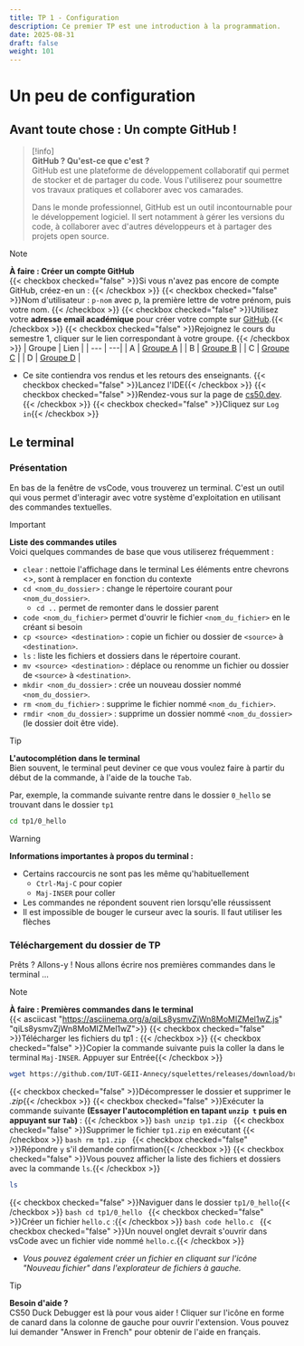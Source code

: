 ```yaml
---
title: TP 1 - Configuration
description: Ce premier TP est une introduction à la programmation.
date: 2025-08-31
draft: false
weight: 101
---
```

# Un peu de configuration 
## Avant toute chose : Un compte GitHub !

> [!info]  
> **GitHub ? Qu'est-ce que c'est ?**  
> GitHub est une plateforme de développement collaboratif qui permet de stocker et de partager du code. 
> Vous l'utiliserez pour soumettre vos travaux pratiques et collaborer avec vos camarades.
>
> Dans le monde professionnel, GitHub est un outil incontournable pour le développement logiciel. Il sert notamment à gérer les versions du code, à collaborer avec d'autres développeurs et à partager des projets open source.

> [!note]  
> **À faire : Créer un compte GitHub**  
> {{< checkbox checked="false" >}}Si vous n'avez pas encore de compte GitHub, créez-en un : {{< /checkbox >}}
>   {{< checkbox checked="false" >}}Nom d'utilisateur : `p-nom` avec p, la première lettre de votre prénom, puis votre nom.  {{< /checkbox >}}
>   {{< checkbox checked="false" >}}Utilisez votre **adresse email académique** pour créer votre compte sur [GitHub](https://github.com).{{< /checkbox >}}
> {{< checkbox checked="false" >}}Rejoignez le cours du semestre 1, cliquer sur le lien correspondant à votre groupe. {{< /checkbox >}}
> | Groupe | Lien |
> | --- | ---| 
> | A   | [Groupe A](https://submit.cs50.io/invites/9a6f6de5408b4022baebeb336f409261) |
> | B   | [Groupe B](https://submit.cs50.io/invites/f70e5bcd71c941a7acd2cbd7739218d8) | 
> | C   | [Groupe C](https://submit.cs50.io/invites/88bf318c8b054f7a959ea7371f2b8011) |
> | D   | [Groupe D](https://submit.cs50.io/invites/e58130b1d7874ca481da62a0795da120) |
>   - Ce site contiendra vos rendus et les retours des enseignants. 
> {{< checkbox checked="false" >}}Lancez l'IDE{{< /checkbox >}}
>   {{< checkbox checked="false" >}}Rendez-vous sur la page de [cs50.dev](https://cs50.dev). {{< /checkbox >}}
>   {{< checkbox checked="false" >}}Cliquez sur `Log in`{{< /checkbox >}}


## Le terminal 
### Présentation
En bas de la fenêtre de vsCode, vous trouverez un terminal. C'est un outil qui vous permet d'interagir avec votre système d'exploitation en utilisant des commandes textuelles. 

> [!important]  
> **Liste des commandes utiles**  
> Voici quelques commandes de base que vous utiliserez fréquemment :    
> - `clear` :  nettoie l'affichage dans le terminal
> Les éléments entre chevrons <>, sont à remplacer en fonction du contexte
> - `cd <nom_du_dossier>` : change le répertoire courant pour `<nom_du_dossier>`.
>    - `cd ..` permet de remonter dans le dossier parent 
> - `code <nom_du_fichier>` permet d'ouvrir le fichier `<nom_du_fichier>` en le créant si besoin
> - `cp <source> <destination>` : copie un fichier ou dossier de `<source>` à `<destination>`.
> - `ls` : liste les fichiers et dossiers dans le répertoire courant.
> - `mv <source> <destination>` : déplace ou renomme un fichier ou dossier de `<source>` à `<destination>`.
> - `mkdir <nom_du_dossier>` : crée un nouveau dossier nommé `<nom_du_dossier>`.
> - `rm <nom_du_fichier>` : supprime le fichier nommé `<nom_du_fichier>`.
> - `rmdir <nom_du_dossier>` : supprime un dossier nommé `<nom_du_dossier>` (le dossier doit être vide).

> [!tip]  
> **L'autocomplétion dans le terminal**  
> Bien souvent, le terminal peut deviner ce que vous voulez faire à partir du début de la commande, à l'aide de la touche `Tab`.

Par, exemple, la commande suivante rentre dans le dossier `0_hello` se trouvant dans le dossier `tp1`
```bash
cd tp1/0_hello
```

> [!warning]  
> **Informations importantes à propos du terminal :**  
>  - Certains raccourcis ne sont pas les même qu'habituellement 
> 	 - `Ctrl-Maj-C` pour copier 
> 	 - `Maj-INSER` pour coller 
>  - Les commandes ne répondent souvent rien lorsqu'elle réussissent
>  - Il est impossible de bouger le curseur avec la souris. Il faut utiliser les flèches


### Téléchargement du dossier de TP
Prêts ? Allons-y ! Nous allons écrire nos premières commandes dans le terminal ... 

> [!note]  
> **À faire : Premières commandes dans le terminal**  
> {{< asciicast "https://asciinema.org/a/qiLs8ysmvZjWn8MoMIZMel1wZ.js" "qiLs8ysmvZjWn8MoMIZMel1wZ">}}
> {{< checkbox checked="false" >}}Télécharger les fichiers du tp1 : {{< /checkbox >}}
> 	{{< checkbox checked="false" >}}Copier la commande suivante puis la coller la dans le terminal `Maj-INSER`. Appuyer sur Entrée{{< /checkbox >}}
> 	```bash
> 	wget https://github.com/IUT-GEII-Annecy/squelettes/releases/download/branch-2025/tp1_2025.zip
> 	```
> {{< checkbox checked="false" >}}Décompresser le dossier et supprimer le *.zip*{{< /checkbox >}}
> 	{{< checkbox checked="false" >}}Exécuter la commande suivante **(Essayer l'autocomplétion en tapant `unzip t` puis en appuyant sur `Tab`)** : {{< /checkbox >}}
> 		```bash
> 		unzip tp1.zip
> 		```
> 	{{< checkbox checked="false" >}}Supprimer le fichier `tp1.zip` en exécutant {{< /checkbox >}}
> 		```bash
> 		rm tp1.zip
> 		```
> 	{{< checkbox checked="false" >}}Répondre `y` s'il demande confirmation{{< /checkbox >}}
>  {{< checkbox checked="false" >}}Vous pouvez afficher la liste des fichiers et dossiers avec la commande `ls`.{{< /checkbox >}}
> 	 ```bash
> 	 ls
> 	 ```
> {{< checkbox checked="false" >}}Naviguer dans le dossier `tp1/0_hello`{{< /checkbox >}}
> 	  ```bash
> 	  cd tp1/0_hello
> 	  ```
> {{< checkbox checked="false" >}}Créer un fichier `hello.c` :{{< /checkbox >}}
> 	  ```bash
> 	  code hello.c
> 	  ```
>   {{< checkbox checked="false" >}}Un nouvel onglet devrait s'ouvrir dans vsCode avec un fichier vide nommé `hello.c`.{{< /checkbox >}}
>   - *Vous pouvez également créer un fichier en cliquant sur l'icône "Nouveau fichier" dans l'explorateur de fichiers à gauche.*


> [!tip]  
> **Besoin d'aide ?**  
> CS50 Duck Debugger est là pour vous aider ! 
> Cliquer sur l'icône en forme de canard dans la colonne de gauche pour ouvrir l'extension.
> Vous pouvez lui demander "Answer in French" pour obtenir de l'aide en français.

   

